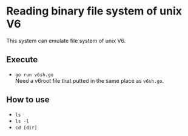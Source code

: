 # Reading binary file system of unix V6

This system can emulate file system of unix V6.

## Execute
- `go run v6sh.go`  
Need a v6root file that putted in the same place as `v6sh.go`. 


## How to use
- `ls`
- `ls -l`
- `cd [dir]`
 	 